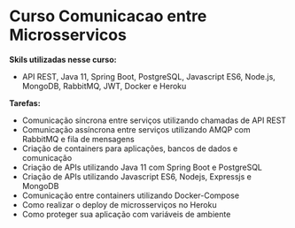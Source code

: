 # Curso Comunicacao entre Microsservicos 

<b> Skils utilizadas nesse curso: </b>

* API REST, Java 11, Spring Boot, PostgreSQL, Javascript ES6, Node.js, MongoDB, RabbitMQ, JWT, Docker e Heroku 

<b> Tarefas: </b>

* Comunicação síncrona entre serviços utilizando chamadas de API REST
* Comunicação assíncrona entre serviços utilizando AMQP com RabbitMQ e fila de mensagens
* Criação de containers para aplicações, bancos de dados e comunicação
* Criação de APIs utilizando Java 11 com Spring Boot e PostgreSQL
* Criação de APIs utilizando Javascript ES6, Nodejs, Expressjs e MongoDB
* Comunicação entre containers utilizando Docker-Compose
* Como realizar o deploy de microsserviços no Heroku
* Como proteger sua aplicação com variáveis de ambiente
